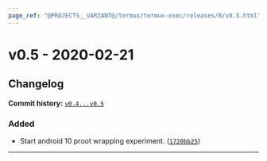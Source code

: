 ```yaml
---
page_ref: "@PROJECTS__VARIANT@/termux/termux-exec/releases/0/v0.5.html"
---
```


# v0.5 - 2020-02-21

## Changelog

**Commit history:** [`v0.4...v0.5`](https://github.com/termux/termux-exec/compare/v0.4...v0.5)

### Added

- Start android 10 proot wrapping experiment. ([`1720bb25`](https://github.com/termux/termux-exec/commit/1720bb25))

---

&nbsp;
